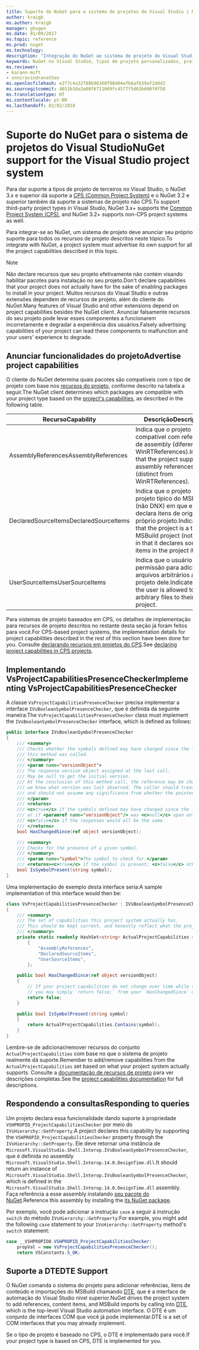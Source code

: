 ```yaml
---
title: Suporte do NuGet para o sistema de projetos do Visual Studio | Microsoft Docs
author: kraigb
ms.author: kraigb
manager: ghogen
ms.date: 01/09/2017
ms.topic: reference
ms.prod: nuget
ms.technology: 
description: "Integração do NuGet ao sistema de projeto do Visual Studio para tipos de projetos de terceiros."
keywords: NuGet no Visual Studio, tipos de projeto personalizados, projetos do Visual Studio
ms.reviewer:
- karann-msft
- unniravindranathan
ms.openlocfilehash: e2f7c4a32f80b96360f08d04efb8af639af2ddd3
ms.sourcegitcommit: 4651b16a3a08f6711669fc4577f5d63b600f8f58
ms.translationtype: HT
ms.contentlocale: pt-BR
ms.lasthandoff: 02/02/2018
---
```

# <a name="nuget-support-for-the-visual-studio-project-system"></a><span data-ttu-id="0253e-104">Suporte do NuGet para o sistema de projetos do Visual Studio</span><span class="sxs-lookup"><span data-stu-id="0253e-104">NuGet support for the Visual Studio project system</span></span>

<span data-ttu-id="0253e-105">Para dar suporte a tipos de projeto de terceiros no Visual Studio, o NuGet 3.x e superior dá suporte a [CPS (Common Project System)](https://github.com/Microsoft/VSProjectSystem/blob/master/doc/overview/intro.md) e o NuGet 3.2 e superior também dá suporte a sistemas de projeto não CPS.</span><span class="sxs-lookup"><span data-stu-id="0253e-105">To support third-party project types in Visual Studio, NuGet 3.x+ supports the [Common Project System (CPS)](https://github.com/Microsoft/VSProjectSystem/blob/master/doc/overview/intro.md), and NuGet 3.2+ supports non-CPS project systems as well.</span></span>

<span data-ttu-id="0253e-106">Para integrar-se ao NuGet, um sistema de projeto deve anunciar seu próprio suporte para todos os recursos de projeto descritos neste tópico.</span><span class="sxs-lookup"><span data-stu-id="0253e-106">To integrate with NuGet, a project system must advertise its own support for all the project capabilities described in this topic.</span></span>

> [!Note]
> <span data-ttu-id="0253e-107">Não declare recursos que seu projeto efetivamente não contém visando habilitar pacotes para instalação no seu projeto.</span><span class="sxs-lookup"><span data-stu-id="0253e-107">Don't declare capabilities that your project does not actually have for the sake of enabling packages to install in your project.</span></span> <span data-ttu-id="0253e-108">Muitos recursos do Visual Studio e outras extensões dependem de recursos de projeto, além do cliente do NuGet.</span><span class="sxs-lookup"><span data-stu-id="0253e-108">Many features of Visual Studio and other extensions depend on project capabilities besides the NuGet client.</span></span> <span data-ttu-id="0253e-109">Anunciar falsamente recursos do seu projeto pode levar esses componentes a funcionarem incorretamente e degradar a experiência dos usuários.</span><span class="sxs-lookup"><span data-stu-id="0253e-109">Falsely advertising capabilities of your project can lead these components to malfunction and your users' experience to degrade.</span></span>

## <a name="advertise-project-capabilities"></a><span data-ttu-id="0253e-110">Anunciar funcionalidades do projeto</span><span class="sxs-lookup"><span data-stu-id="0253e-110">Advertise project capabilities</span></span>

<span data-ttu-id="0253e-111">O cliente do NuGet determina quais pacotes são compatíveis com o tipo de projeto com base nos [recursos do projeto](https://github.com/Microsoft/VSProjectSystem/blob/master/doc/overview/about_project_capabilities.md), conforme descrito na tabela a seguir.</span><span class="sxs-lookup"><span data-stu-id="0253e-111">The NuGet client determines which packages are compatible with your project type based on the [project's capabilities](https://github.com/Microsoft/VSProjectSystem/blob/master/doc/overview/about_project_capabilities.md), as described in the following table.</span></span>

| <span data-ttu-id="0253e-112">Recurso</span><span class="sxs-lookup"><span data-stu-id="0253e-112">Capability</span></span> | <span data-ttu-id="0253e-113">Descrição</span><span class="sxs-lookup"><span data-stu-id="0253e-113">Description</span></span> |
| --- | --- |
| <span data-ttu-id="0253e-114">AssemblyReferences</span><span class="sxs-lookup"><span data-stu-id="0253e-114">AssemblyReferences</span></span> | <span data-ttu-id="0253e-115">Indica que o projeto é compatível com referências de assembly (diferentes de WinRTReferences).</span><span class="sxs-lookup"><span data-stu-id="0253e-115">Indicates that the project supports assembly references (distinct from WinRTReferences).</span></span> |
| <span data-ttu-id="0253e-116">DeclaredSourceItems</span><span class="sxs-lookup"><span data-stu-id="0253e-116">DeclaredSourceItems</span></span> | <span data-ttu-id="0253e-117">Indica que o projeto é um projeto típico do MSBuild (não DNX) em que ele declara itens de origem no próprio projeto.</span><span class="sxs-lookup"><span data-stu-id="0253e-117">Indicates that the project is a typical MSBuild project (not DNX) in that it declares source items in the project itself.</span></span> |
| <span data-ttu-id="0253e-118">UserSourceItems</span><span class="sxs-lookup"><span data-stu-id="0253e-118">UserSourceItems</span></span>|<span data-ttu-id="0253e-119">Indica que o usuário tem permissão para adicionar arquivos arbitrários ao projeto dele.</span><span class="sxs-lookup"><span data-stu-id="0253e-119">Indicates that the user is allowed to add arbitrary files to their project.</span></span> |

<span data-ttu-id="0253e-120">Para sistemas de projeto baseados em CPS, os detalhes de implementação para recursos de projeto descritos no restante desta seção já foram feitos para você.</span><span class="sxs-lookup"><span data-stu-id="0253e-120">For CPS-based project systems, the implementation details for project capabilities described in the rest of this section have been done for you.</span></span> <span data-ttu-id="0253e-121">Consulte [declarando recursos em projetos do CPS](https://github.com/Microsoft/VSProjectSystem/blob/master/doc/overview/about_project_capabilities.md#how-to-declare-project-capabilities-in-your-project).</span><span class="sxs-lookup"><span data-stu-id="0253e-121">See [declaring project capabilities in CPS projects](https://github.com/Microsoft/VSProjectSystem/blob/master/doc/overview/about_project_capabilities.md#how-to-declare-project-capabilities-in-your-project).</span></span>

## <a name="implementing-vsprojectcapabilitiespresencechecker"></a><span data-ttu-id="0253e-122">Implementando VsProjectCapabilitiesPresenceChecker</span><span class="sxs-lookup"><span data-stu-id="0253e-122">Implementing VsProjectCapabilitiesPresenceChecker</span></span>

<span data-ttu-id="0253e-123">A classe `VsProjectCapabilitiesPresenceChecker` precisa implementar a interface `IVsBooleanSymbolPresenceChecker`, que é definida da seguinte maneira:</span><span class="sxs-lookup"><span data-stu-id="0253e-123">The `VsProjectCapabilitiesPresenceChecker` class must implement the `IVsBooleanSymbolPresenceChecker` interface, which is defined as follows:</span></span>

```cs
public interface IVsBooleanSymbolPresenceChecker
{
    /// <summary>
    /// Checks whether the symbols defined may have changed since the last time
    /// this method was called.
    /// </summary>
    /// <param name="versionObject">
    /// The response version object assigned at the last call.
    /// May be null to get the initial version.
    /// At the conclusion of this method call, the reference may be changed so that on a subsequent call
    /// we know what version was last observed. The caller should treat this value as an opaque object,
    /// and should not assume any significance from whether the pointer changed or not.
    /// </param>
    /// <returns>
    /// <c>true</c> if the symbols defined may have changed since the last call to this method
    /// or if <paramref name="versionObject"/> was <c>null</c> upon entering this method.
    /// <c>false</c> if the responses would all be the same.
    /// </returns>
    bool HasChangedSince(ref object versionObject);

    /// <summary>
    /// Checks for the presence of a given symbol.
    /// </summary>
    /// <param name="symbol">The symbol to check for.</param>
    /// <returns><c>true</c> if the symbol is present; <c>false</c> otherwise.</returns>
    bool IsSymbolPresent(string symbol);
}
```

<span data-ttu-id="0253e-124">Uma implementação de exemplo desta interface seria:</span><span class="sxs-lookup"><span data-stu-id="0253e-124">A sample implementation of this interface would then be:</span></span>

```cs
class VsProjectCapabilitiesPresenceChecker : IVsBooleanSymbolPresenceChecker
{
    /// <summary>
    /// The set of capabilities this project system actually has.
    /// This should be kept current, and honestly reflect what the project can do.
    /// </summary>
    private static readonly HashSet<string> ActualProjectCapabilities = new HashSet<string>(StringComparer.OrdinalIgnoreCase)
        {
            "AssemblyReferences",
            "DeclaredSourceItems",
            "UserSourceItems",
        };

    public bool HasChangedSince(ref object versionObject)
    {
        // If your project capabilities do not change over time while the project is open,
        // you may simply `return false;` from your `HasChangedSince` method.
        return false;
    }

    public bool IsSymbolPresent(string symbol)
    {
        return ActualProjectCapabilities.Contains(symbol);
    }
}
```

<span data-ttu-id="0253e-125">Lembre-se de adicionar/remover recursos do conjunto `ActualProjectCapabilities` com base no que o sistema de projeto realmente dá suporte.</span><span class="sxs-lookup"><span data-stu-id="0253e-125">Remember to add/remove capabilities from the `ActualProjectCapabilities` set based on what your project system actually supports.</span></span> <span data-ttu-id="0253e-126">Consulte a [documentação de recursos de projeto](https://github.com/Microsoft/VSProjectSystem/blob/master/doc/overview/project_capabilities.md) para ver descrições completas.</span><span class="sxs-lookup"><span data-stu-id="0253e-126">See the [project capabilities documentation](https://github.com/Microsoft/VSProjectSystem/blob/master/doc/overview/project_capabilities.md) for full descriptions.</span></span>

## <a name="responding-to-queries"></a><span data-ttu-id="0253e-127">Respondendo a consultas</span><span class="sxs-lookup"><span data-stu-id="0253e-127">Responding to queries</span></span>

<span data-ttu-id="0253e-128">Um projeto declara essa funcionalidade dando suporte à propriedade `VSHPROPID_ProjectCapabilitiesChecker` por meio do `IVsHierarchy::GetProperty`.</span><span class="sxs-lookup"><span data-stu-id="0253e-128">A project declares this capability by supporting the  `VSHPROPID_ProjectCapabilitiesChecker` property through the `IVsHierarchy::GetProperty`.</span></span> <span data-ttu-id="0253e-129">Ele deve retornar uma instância de `Microsoft.VisualStudio.Shell.Interop.IVsBooleanSymbolPresenceChecker`, que é definida no assembly `Microsoft.VisualStudio.Shell.Interop.14.0.DesignTime.dll`.</span><span class="sxs-lookup"><span data-stu-id="0253e-129">It should return an instance of `Microsoft.VisualStudio.Shell.Interop.IVsBooleanSymbolPresenceChecker`, which is defined in the `Microsoft.VisualStudio.Shell.Interop.14.0.DesignTime.dll` assembly.</span></span> <span data-ttu-id="0253e-130">Faça referência a esse assembly instalando [seu pacote do NuGet](https://www.nuget.org/packages/Microsoft.VisualStudio.Shell.Interop.14.0.DesignTime).</span><span class="sxs-lookup"><span data-stu-id="0253e-130">Reference this assembly by installing the [its NuGet package](https://www.nuget.org/packages/Microsoft.VisualStudio.Shell.Interop.14.0.DesignTime).</span></span>

<span data-ttu-id="0253e-131">Por exemplo, você pode adicionar a instrução `case` a seguir à instrução `switch` do método `IVsHierarchy::GetProperty`:</span><span class="sxs-lookup"><span data-stu-id="0253e-131">For example, you might add the following `case` statement to your `IVsHierarchy::GetProperty` method's `switch` statement:</span></span>

```cs
case __VSHPROPID8.VSHPROPID_ProjectCapabilitiesChecker:
    propVal = new VsProjectCapabilitiesPresenceChecker();
    return VSConstants.S_OK;
```

## <a name="dte-support"></a><span data-ttu-id="0253e-132">Suporte a DTE</span><span class="sxs-lookup"><span data-stu-id="0253e-132">DTE Support</span></span>

<span data-ttu-id="0253e-133">O NuGet comanda o sistema do projeto para adicionar referências, itens de conteúdo e importações do MSBuild chamando [DTE](/dotnet/api/envdte.dte?view=visualstudiosdk-2017), que é a interface de automação do Visual Studio nível superior.</span><span class="sxs-lookup"><span data-stu-id="0253e-133">NuGet drives the project system to add references, content items, and MSBuild imports by calling into [DTE](/dotnet/api/envdte.dte?view=visualstudiosdk-2017), which is the top-level Visual Studio automation interface.</span></span> <span data-ttu-id="0253e-134">O DTE é um conjunto de interfaces COM que você já pode implementar.</span><span class="sxs-lookup"><span data-stu-id="0253e-134">DTE is a set of COM interfaces that you may already implement.</span></span>

<span data-ttu-id="0253e-135">Se o tipo de projeto é baseado no CPS, o DTE é implementado para você.</span><span class="sxs-lookup"><span data-stu-id="0253e-135">If your project type is based on CPS, DTE is implemented for you.</span></span>
